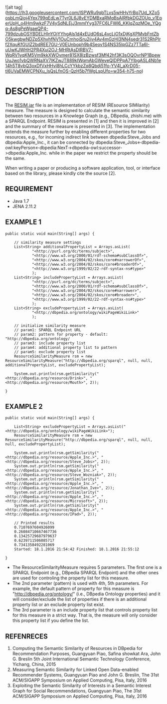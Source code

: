 ![alt tag] (https://lh3.googleusercontent.com/lSPWRu9qbTLvs5wHHvYrBq7Ud_XZo5osbLmQioj4Yex799qEdLw7Tyr0L6J8vEYDMBxaRMqBsAIRfbkDGZOUp_v1EperUpH_o4Hm9wkzF7V4ySdNLEjJ3mmlYyg37FC6LFWl6_KKIqZqzMOe_YQgq-As8gPeWgaeQP4-799dzubOSYBDELHInYOjYYhgAls1d4xEUdO6sL4vcLjO1xDjKgXPMvbFntZbO5kwgbwNDZp5XhvhfNV1OuCmhojSru2ijv4Av4mGzHI3NN4sedr31S2RhPIrf2XquKfGUlZ2bdREE7GU-V0EUnboph9b4Seov1S4NS35IpGZz7TTa6I-uUwKJWHH2PR4Xuj2OJ-MHRtAsDlRBV7-WqRV1yqKM5Vm9kkXWOvmer81SX8IzBzwsf3Mf42hf3K3sOQOvrNP1BpewUuJwo1vbQWRNaXV7IKZwJT889kIWqmAbGWeveQIDPPpA7YlbgASL4Nb1e14h5T8vbQ3oxDfVxHHvl8hLCcYYkbzZq8Qbdj51fo-YV4l_aXrD05-tI6UVaEMWCPNXu_lsQsLfnOS-QzH5b7fWgLspUfo=w354-h75-no)

# DESCRIPTION
The [RESIM.jar](https://github.com/parklize/resim/blob/master/RESIM.jar) file is an implementation of RESIM (REsource SIMilarity) measure. The measure is designed to calculate the semantic similarity between two resources in a Knowlege Graph (e.g., DBpedia, zhishi.me) with a SPARQL Endpoint. RESIM is presented in [1] and then it is improved in [2] and the summary of the measure is presented in [3]. The implementation extends the measure further by enabling different properties for two resources, e.g., for incoming indirect link between dbpedia:Steve_Jobs and dbpedia:Apple_Inc., it can be connected by dbpedia:Steve_Jobs<-dbpedia-owl:keyPerson<-dbpedia:NexT->dbpedia-owl:successor->dbpedia:Apple_Inc. while in the paper we restrict the property should be the same. 

When writing a paper or producing a software application, tool, or interface based on the library, please kindly cite the source [2].

## REQUIREMENT
* Java 1.7
* JENA 2.11.2

## EXAMPLE 1
	public static void main(String[] args) {
		
		// similarity measure settings
		List<String> additionalPropertyList = Arrays.asList(
				"<http://purl.org/dc/terms/subject>", 
				"<http://www.w3.org/2000/01/rdf-schema#subClassOf>", 
				"<http://www.w3.org/2004/02/skos/core#narrowerOf>", 
				"<http://www.w3.org/2004/02/skos/core#broaderOf>",
				"<http://www.w3.org/1999/02/22-rdf-syntax-ns#type>"
				);
		List<String> includePropertyList = Arrays.asList(
				"<http://purl.org/dc/terms/subject>", 
				"<http://www.w3.org/2000/01/rdf-schema#subClassOf>", 
				"<http://www.w3.org/2004/02/skos/core#narrower>", 
				"<http://www.w3.org/2004/02/skos/core#broader>",
				"<http://www.w3.org/1999/02/22-rdf-syntax-ns#type>"
				);
		List<String> excludePropertyList = Arrays.asList(
				"<http://dbpedia.org/ontology/wikiPageWikiLink>" 
				);
				
		// initialize similarity measure
		// param1: SPARQL Endpoint URL
		// param2: pattern for property - default: "http://dbpedia.org/ontology/
		// param3: include property list
		// param4: additional property list to pattern
		// param5: exclude property list
		ResourceSimilarityMeasure rsm = new ResourceSimilarityMeasure("http://dbpedia.org/sparql", null, null, additionalPropertyList, excludePropertyList);	
		
		System.out.println(rsm.getSimilarity("<http://dbpedia.org/resource/Drink>", "<http://dbpedia.org/resource/Mouth>", 2));
	
	}
	
## EXAMPLE 2
	public static void main(String[] args) {
		
		List<String> excludePropertyList = Arrays.asList("<http://dbpedia.org/ontology/wikiPageWikiLink>");
		ResourceSimilarityMeasure rsm = new ResourceSimilarityMeasure("http://dbpedia.org/sparql", null, null, null, excludePropertyList);	
		
		System.out.println(rsm.getSimilarity("<http://dbpedia.org/resource/Apple_Inc.>", "<http://dbpedia.org/resource/Steve_Jobs>", 2));
		System.out.println(rsm.getSimilarity("<http://dbpedia.org/resource/Apple_Inc.>", "<http://dbpedia.org/resource/Steve_Wozniak>", 2));
		System.out.println(rsm.getSimilarity("<http://dbpedia.org/resource/Apple_Inc.>", "<http://dbpedia.org/resource/Jonathan_Ive>", 2));
		System.out.println(rsm.getSimilarity("<http://dbpedia.org/resource/Apple_Inc.>", "<http://dbpedia.org/resource/Microsoft>", 2));
		System.out.println(rsm.getSimilarity("<http://dbpedia.org/resource/Apple_Inc.>", "<http://dbpedia.org/resource/IPad>", 2));
		
		// Printed results
		0.7107697604926099
		0.26084710667467736
		0.13425729687979637
		0.6239711506085717
		0.7341358492281069
		Started: 18.1.2016 21:54:42 Finished: 18.1.2016 21:55:12
		
	}
* The ResourceSimilarityMeasure requires 5 parameters. The first one is a SPARQL Endpoint (e.g., DBpedia SPARQL Endpoint) and the other ones are used for controling the property list for this measure. 
* The 2nd parameter (pattern) is used with 4th, 5th parameters. For example, the default pattern of property for this measure is "http://dbpedia.org/ontology/" (i.e., DBpedia Ontology properties) and it will consider/exclude the list of properties if there is an additional property list or an exclude property list exist.
* The 3rd parameter is an include property list that controls property list for this measure in a strict way. That is, the measure will only consider this property list if you define the list. 
	
## REFENRECES
1. Computing the Semantic Similarity of Resources in DBpedia for Recommendation Purposes, 
   Guangyuan Piao, Safina showkat Ara, John G. Breslin 5th Joint International Semantic Technology Conference, Yichang, China, 2015
2. Measuring Semantic Similarity for Linked Open Data-enabled Recommender Systems, Guangyuan Piao and John G. Breslin, The 31st             ACM/SIGAPP Symposium on Applied Computing, Pisa, Italy, 2016
3. Exploiting the Semantic Similarity of Interests in a Semantic Interest Graph for Social Recommendations, Guangyuan Piao, The 31st        ACM/SIGAPP Symposium on Applied Computing, Pisa, Italy, 2016
